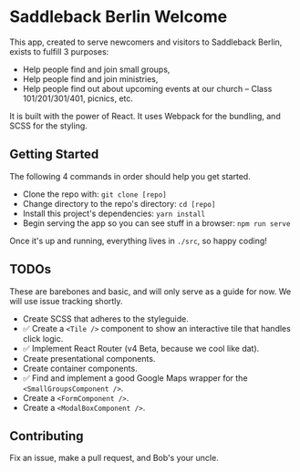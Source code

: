 # Saddleback Berlin Welcome

This app, created to serve newcomers and visitors to Saddleback Berlin, exists to fulfill 3 purposes:

* Help people find and join small groups,
* Help people find and join ministries,
* Help people find out about upcoming events at our church – Class 101/201/301/401, picnics, etc.

It is built with the power of React. It uses Webpack for the bundling, and SCSS for the styling.

## Getting Started

The following 4 commands in order should help you get started.


* Clone the repo with: `git clone [repo]`
* Change directory to the repo's directory: `cd [repo]`
* Install this project's dependencies: `yarn install`
* Begin serving the app so you can see stuff in a browser: `npm run serve`

Once it's up and running, everything lives in `./src`, so happy coding!

## TODOs

These are barebones and basic, and will only serve as a guide for now. We will use issue tracking shortly.

* Create SCSS that adheres to the styleguide.
* ✅ Create a `<Tile />` component to show an interactive tile that handles click logic.
* ✅ Implement React Router (v4 Beta, because we cool like dat).
* Create presentational components.
* Create container components.
* ✅ Find and implement a good Google Maps wrapper for the `<SmallGroupsComponent />`.
* Create a `<FormComponent />`.
* Create a `<ModalBoxComponent />`.

## Contributing

Fix an issue, make a pull request, and Bob's your uncle.
